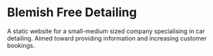# Blemish Free Detailing
A static website for a small-medium sized company specialising in car detailing. Aimed toward providing information and increasing customer bookings.

